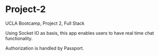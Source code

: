 # Project-2
UCLA Bootcamp, Project 2, Full Stack

Using Socket IO as basis, this app enables users to have real time chat functionality.

Authorization is handled by Passport.
